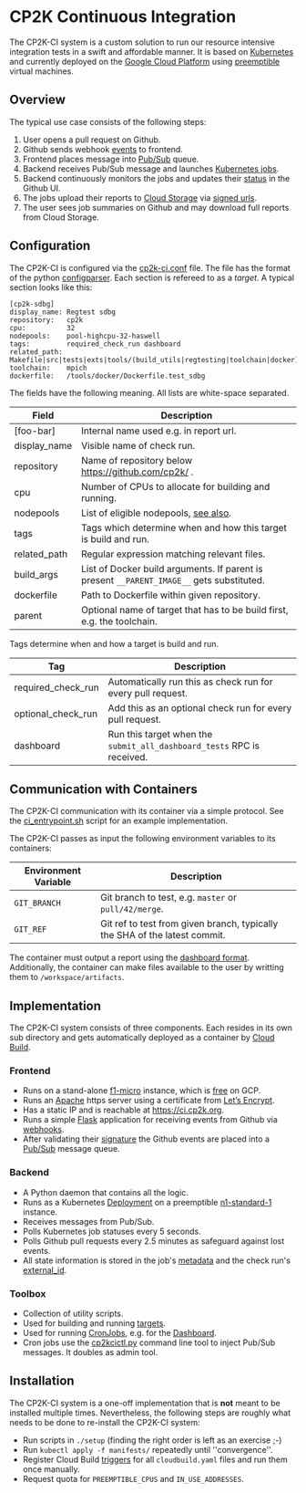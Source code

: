 # CP2K Continuous Integration

The CP2K-CI system is a custom solution to run our resource intensive integration tests in a swift and affordable manner. It is based on [Kubernetes](https://kubernetes.io/) and currently deployed on the [Google Cloud Platform](https://cloud.google.com) using [preemptible](https://cloud.google.com/compute/docs/instances/preemptible) virtual machines.

## Overview
The typical use case consists of the following steps:

1. User opens a pull request on Github.
2. Github sends webhook [events](https://developer.github.com/v3/activity/events/types/) to frontend.
3. Frontend places message into [Pub/Sub](https://cloud.google.com/pubsub/docs/) queue.
4. Backend receives Pub/Sub message and launches [Kubernetes jobs](https://kubernetes.io/docs/concepts/workloads/controllers/jobs-run-to-completion/).
5. Backend continuously monitors the jobs and updates their [status](https://developer.github.com/v3/checks/) in the Github UI.
6. The jobs upload their reports to [Cloud Storage](https://cloud.google.com/storage/) via [signed urls](https://cloud.google.com/storage/docs/access-control/signed-urls).
7. The user sees job summaries on Github and may download full reports from Cloud Storage.

## Configuration

The CP2K-CI is configured via the [cp2k-ci.conf](./backend/cp2k-ci.conf) file. The file has the format of the python [configparser](https://docs.python.org/3/library/configparser.html). Each section is refereed to as a _target_. A typical section looks like this:
```
[cp2k-sdbg]
display_name: Regtest sdbg
repository:   cp2k
cpu:          32
nodepools:    pool-highcpu-32-haswell
tags:         required_check_run dashboard
related_path: Makefile|src|tests|exts|tools/(build_utils|regtesting|toolchain|docker)
toolchain:    mpich
dockerfile:   /tools/docker/Dockerfile.test_sdbg
```

The fields have the following meaning. All lists are white-space separated.


| Field        | Description                                                                                  |
| ------------ | ---------------------------------------------------------------------------------------------|
| [foo-bar]    | Internal name used e.g. in report url.                                                       |
| display_name | Visible name of check run.                                                                   |
| repository   | Name of repository below https://github.com/cp2k/ .                                          |
| cpu          | Number of CPUs to allocate for building and running.                                         |
| nodepools    | List of eligible nodepools, [see also](setup/create_node_pools.sh).                          |
| tags         | Tags which determine when and how this target is build and run.                              |
| related_path | Regular expression matching relevant files.                                                  |
| build_args   | List of Docker build arguments. If parent is present `__PARENT_IMAGE__` gets substituted.    |
| dockerfile   | Path to Dockerfile within given repository.                                                  |
| parent       | Optional name of target that has to be build first, e.g. the toolchain.                      |

Tags determine when and how a target is build and run.

| Tag                 | Description                                                                                  |
| ------------------- | -------------------------------------------------------------------------------------------- |
| required_check_run  | Automatically run this as check run for every pull request.                                  |
| optional_check_run  | Add this as an optional check run for every pull request.                                    |
| dashboard           | Run this target when the `submit_all_dashboard_tests` RPC is received.                       |


## Communication with Containers
The CP2K-CI communication with its container via a simple protocol. See the [ci_entrypoint.sh](https://github.com/cp2k/cp2k/blob/master/tools/docker/scripts/ci_entrypoint.sh) script for an example implementation.

The CP2K-CI passes as input the following environment variables to its containers:

| Environment Variable   | Description                                                                |
| ---------------------- | -------------------------------------------------------------------------- |
| `GIT_BRANCH`           | Git branch to test, e.g. `master` or `pull/42/merge`.                      |
| `GIT_REF`              | Git ref to test from given branch, typically the SHA of the latest commit. |

The container must output a report using the [dashboard format](https://www.cp2k.org/dev:dashboard).
Additionally, the container can make files available to the user by writting them to `/workspace/artifacts`.


## Implementation

The CP2K-CI system consists of three components. Each resides in its own sub directory and gets automatically deployed as a container by [Cloud Build](https://cloud.google.com/cloud-build/).

### Frontend
- Runs on a stand-alone [f1-micro](https://cloud.google.com/compute/docs/machine-types#sharedcore) instance, which is [free](https://cloud.google.com/free/) on GCP.
- Runs an [Apache](https://httpd.apache.org/) https server using a certificate from [Let’s Encrypt](https://letsencrypt.org).
- Has a static IP and is reachable at https://ci.cp2k.org.
- Runs a simple [Flask](http://flask.pocoo.org/) application for receiving events from Github via [webhooks](https://developer.github.com/webhooks/).
- After validating their [signature](https://developer.github.com/webhooks/securing/) the Github events are placed into a [Pub/Sub](https://cloud.google.com/pubsub/) message queue.

### Backend
- A Python daemon that contains all the logic.
- Runs as a Kubernetes [Deployment](https://kubernetes.io/docs/concepts/workloads/controllers/deployment/) on a preemptible [n1-standard-1](https://cloud.google.com/compute/docs/machine-types#standard_machine_types) instance.
- Receives messages from Pub/Sub.
- Polls Kubernetes job statuses every 5 seconds.
- Polls Github pull requests every 2.5 minutes as safeguard against lost events.
- All state information is stored in the job's [metadata](https://kubernetes.io/docs/concepts/overview/working-with-objects/annotations/) and the check run's [external_id](https://developer.github.com/v3/checks/runs/#parameters).

### Toolbox
- Collection of utility scripts.
- Used for building and running [targets](./toolbox/run_target.sh).
- Used for running [CronJobs](https://kubernetes.io/docs/concepts/workloads/controllers/cron-jobs/), e.g. for the [Dashboard](manifests/dashboard-cronjob.yaml).
- Cron jobs use the [cp2kcictl.py](./toolbox/cp2kcictl.py) command line tool to inject Pub/Sub messages. It doubles as admin tool.

## Installation
The CP2K-CI system is a one-off implementation that is **not** meant to be installed multiple times.
Nevertheless, the following steps are roughly what needs to be done to re-install the CP2K-CI system:
 - Run scripts in `./setup` (finding the right order is left as an exercise ;-)
 - Run `kubectl apply -f manifests/` repeatedly until ''convergence''.
 - Register Cloud Build [triggers](https://cloud.google.com/cloud-build/docs/running-builds/automate-builds) for all `cloudbuild.yaml` files and run them once manually.
 - Request quota for `PREEMPTIBLE_CPUS` and `IN_USE_ADDRESSES`.
